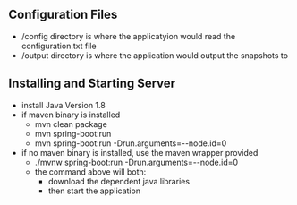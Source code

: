 ## Configuration Files
- /config directory is where the applicatyion would read the configuration.txt file
- /output directory is where the application would output the snapshots to

## Installing and Starting Server
- install Java Version 1.8
- if maven binary is installed
  - mvn clean package
  - mvn spring-boot:run
  - mvn spring-boot:run -Drun.arguments=--node.id=0
- if no maven binary is installed, use the maven wrapper provided
  - ./mvnw spring-boot:run -Drun.arguments=--node.id=0
  - the command above will both:
    - download the dependent java libraries
    - then start the application